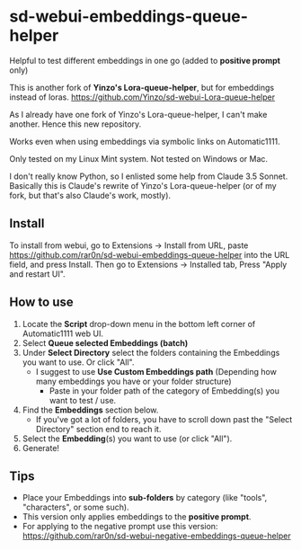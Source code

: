 # sd-webui-embeddings-queue-helper
Helpful to test different embeddings in one go (added to **positive prompt** only)

This is another fork of **Yinzo's Lora-queue-helper**, but for embeddings instead of loras. https://github.com/Yinzo/sd-webui-Lora-queue-helper

As I already have one fork of Yinzo's Lora-queue-helper, I can't make another. Hence this new repository.

Works even when using embeddings via symbolic links on Automatic1111.

Only tested on my Linux Mint system. Not tested on Windows or Mac.

I don't really know Python, so I enlisted some help from Claude 3.5 Sonnet. Basically this is Claude's rewrite of Yinzo's Lora-queue-helper (or of my fork, but that's also Claude's work, mostly).

## Install
To install from webui, go to Extensions -> Install from URL, paste https://github.com/rar0n/sd-webui-embeddings-queue-helper into the URL field, and press Install.
Then go to Extensions -> Installed tab, Press "Apply and restart UI".

## How to use
1. Locate the **Script** drop-down menu in the bottom left corner of Automatic1111 web UI.
2. Select **Queue selected Embeddings (batch)**
3. Under **Select Directory** select the folders containing the Embeddings you want to use. Or click "All".
   + I suggest to use **Use Custom Embeddings path** (Depending how many embeddings you have or your folder structure)
       + Paste in your folder path of the category of Embedding(s) you want to test / use.
4. Find the **Embeddings** section below.
   + If you've got a lot of folders, you have to scroll down past the "Select Directory" section end to reach it.
5. Select the **Embedding**(s) you want to use (or click "All").
6. Generate!

## Tips

- Place your Embeddings into **sub-folders** by category (like "tools", "characters", or some such).
- This version only applies embeddings to the **positive prompt**.
- For applying to the negative prompt use this version: https://github.com/rar0n/sd-webui-negative-embeddings-queue-helper
